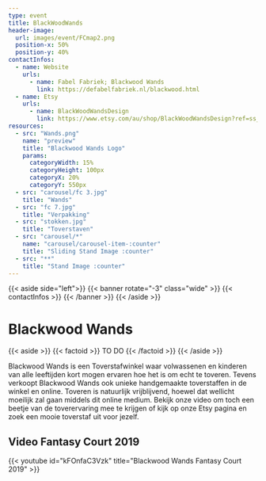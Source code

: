 ```yaml
---
type: event
title: BlackWoodWands
header-image:
  url: images/event/FCmap2.png
  position-x: 50%
  position-y: 40%
contactInfos:
  - name: Website
    urls:
      - name: Fabel Fabriek; Blackwood Wands
        link: https://defabelfabriek.nl/blackwood.html
  - name: Etsy
    urls:
      - name: BlackWoodWandsDesign
        link: https://www.etsy.com/au/shop/BlackWoodWandsDesign?ref=ss_profile
resources:
  - src: "Wands.png"
    name: "preview"
    title: "Blackwood Wands Logo"
    params:
      categoryWidth: 15%
      categoryHeight: 100px
      categoryX: 20%
      categoryY: 550px
  - src: "carousel/fc 3.jpg"
    title: "Wands"
  - src: "fc 7.jpg"
    title: "Verpakking"
  - src: "stokken.jpg"
    title: "Toverstaven"
  - src: "carousel/*"
    name: "carousel/carousel-item-:counter"
    title: "Sliding Stand Image :counter"
  - src: "**"
    title: "Stand Image :counter"
---
```

{{< aside side="left">}}
  {{< banner rotate="-3" class="wide" >}}
      {{< contactInfos >}}
  {{< /banner >}}
{{< /aside >}}


# Blackwood Wands
{{< aside >}}
    {{< factoid >}}
        TO DO
    {{< /factoid >}}
{{< /aside >}}

Blackwood Wands is een Toverstafwinkel waar volwassenen en kinderen van alle leeftijden kort mogen ervaren hoe het is om echt te toveren. Tevens verkoopt Blackwood Wands ook unieke handgemaakte toverstaffen in de winkel en online. Toveren is natuurlijk vrijblijvend, hoewel dat wellicht moeilijk zal gaan middels dit online medium. Bekijk onze video om toch een beetje van de toverervaring mee te krijgen of kijk op onze Etsy pagina en zoek een mooie toverstaf uit voor jezelf.

## Video Fantasy Court 2019
{{< youtube id="kFOnfaC3Vzk" title="Blackwood Wands Fantasy Court 2019" >}}